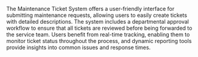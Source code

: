 The Maintenance Ticket System offers a user-friendly interface for submitting maintenance requests, allowing users to easily create tickets with detailed descriptions. The system includes a departmental approval workflow to ensure that all tickets are reviewed before being forwarded to the service team.
 Users benefit from real-time tracking, enabling them to monitor ticket status throughout the process, and dynamic reporting tools provide insights into common issues and response times.
